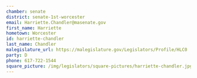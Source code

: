 ```yaml
---
chamber: senate
district: senate-1st-worcester
email: Harriette.Chandler@masenate.gov
first_name: Harriette
hometown: Worcester
id: harriette-chandler
last_name: Chandler
malegislature_url: https://malegislature.gov/Legislators/Profile/HLC0
party: D
phone: 617-722-1544
square_picture: /img/legislators/square-pictures/harriette-chandler.jpg
---
```

